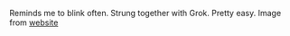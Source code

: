 Reminds me to blink often. Strung together with Grok. Pretty easy.
Image from [website](https://media.bunnings.com.au/api/public/content/5aec91f26b2c4852a881bcbff899b626?v=085c2e23)
